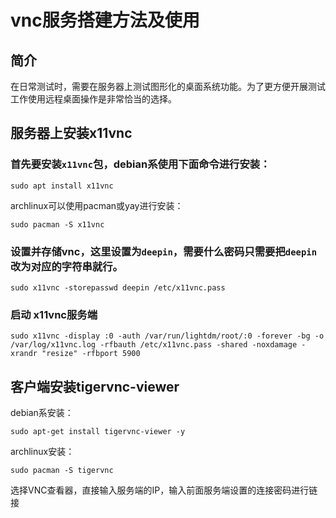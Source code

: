 # vnc服务搭建方法及使用

## 简介
在日常测试时，需要在服务器上测试图形化的桌面系统功能。为了更方便开展测试工作使用远程桌面操作是非常恰当的选择。

## 服务器上安装x11vnc
### 首先要安装`x11vnc`包，debian系使用下面命令进行安装：
```
sudo apt install x11vnc
```
archlinux可以使用pacman或yay进行安装：
```
sudo pacman -S x11vnc
```

### 设置并存储vnc，这里设置为`deepin`，需要什么密码只需要把`deepin`改为对应的字符串就行。
```
sudo x11vnc -storepasswd deepin /etc/x11vnc.pass
```

### 启动 x11vnc服务端
```
sudo x11vnc -display :0 -auth /var/run/lightdm/root/:0 -forever -bg -o /var/log/x11vnc.log -rfbauth /etc/x11vnc.pass -shared -noxdamage -xrandr "resize" -rfbport 5900
```

## 客户端安装tigervnc-viewer
debian系安装：
```
sudo apt-get install tigervnc-viewer -y
```
archlinux安装：
```
sudo pacman -S tigervnc
```
选择VNC查看器，直接输入服务端的IP，输入前面服务端设置的连接密码进行链接